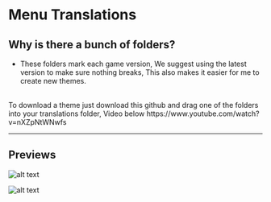 # Menu Translations

## Why is there a bunch of folders?
 * These folders mark each game version, We suggest using the latest version to make sure nothing breaks, This also makes it easier for me to create new themes.

<br />
To download a theme just download this github and drag one of the folders into your translations folder, Video below https://www.youtube.com/watch?v=nXZpNtWNwfs

***

## Previews
![alt text](https://raw.githubusercontent.com/DentyTxR/Dentys-SCPSL-Translation-Collection/main/Menu%20Translations/Legacy%20(Might%20not%20work)/Fiery%20Red%20Menu/previews/preview-1.png)

![alt text](https://raw.githubusercontent.com/DentyTxR/Dentys-SCPSL-Translation-Collection/main/Menu%20Translations/Legacy%20(Might%20not%20work)/Purple%20Void%20Menu%20(dark)/previews/preview-1.png)
